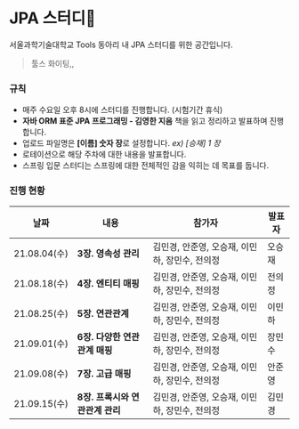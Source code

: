 # JPA 스터디📕

서울과학기술대학교 Tools 동아리 내 JPA 스터디를 위한 공간입니다.
>툴스 화이팅,,

### 규칙
* 매주 수요일 오후 8시에 스터디를 진행합니다. (시험기간 휴식)
* **자바 ORM 표준 JPA 프로그래밍 - 김영한 지음** 책을 읽고 정리하고 발표하며 진행합니다.
* 업로드 파일명은  **[이름] 숫자 장**로 설정합니다. *ex) [승재] 1 장*
* 로테이션으로 해당 주차에 대한 내용을 발표합니다.
* 스프링 입문 스터디는 스프링에 대한 전체적인 감을 익히는 데 목표를 둡니다.

### 진행 현황
|날짜|내용|참가자|발표자|
|---|---|---|---|
|21.08.04(수)|**3장. 영속성 관리**|김민경, 안준영, 오승재, 이민하, 장민수, 전의정|오승재|
|21.08.18(수)|**4장. 엔티티 매핑**|김민경, 안준영, 오승재, 이민하, 장민수, 전의정|전의정|
|21.08.25(수)|**5장. 연관관계**|김민경, 안준영, 오승재, 이민하, 장민수, 전의정|이민하|
|21.09.01(수)|**6장. 다양한 연관관계 매핑**|김민경, 안준영, 오승재, 이민하, 장민수, 전의정|장민수|
|21.09.08(수)|**7장. 고급 매핑**|김민경, 안준영, 오승재, 이민하, 장민수, 전의정|안준영|
|21.09.15(수)|**8장. 프록시와 연관관계 관리**|김민경, 안준영, 오승재, 이민하, 장민수, 전의정|김민경|
